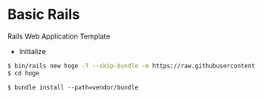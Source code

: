 # Basic Rails

Rails Web Application Template


* Initialize

```bash
$ bin/rails new hoge -T --skip-bundle -m https://raw.githubusercontent.com/tzmfreedom/basic-rails/master/template.rb
$ cd hoge
```

```
$ bundle install --path=vendor/bundle
```
